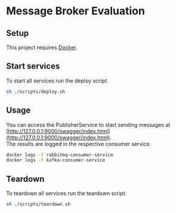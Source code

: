 # Message Broker Evaluation

## Setup
This project requires [Docker](https://docs.docker.com/get-docker/).

## Start services
To start all services run the deploy script.
```bash
sh ./scripts/deploy.sh
```

## Usage
You can access the PublisherService to start sending messages at [http://127.0.0.1:9000/swagger/index.html](http://127.0.0.1:9000/swagger/index.html).  
The results are logged in the respective consumer service.
```bash
docker logs -f rabbitmq-consumer-service
docker logs -f kafka-consumer-service
```

## Teardown
To teardown all services run the teardown script.
```bash
sh ./scripts/teardown.sh
```